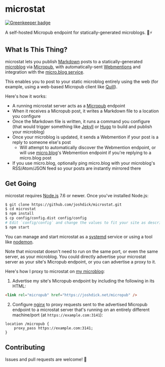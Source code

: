 # microstat

[![Greenkeeper badge](https://badges.greenkeeper.io/joshdick/microstat.svg)](https://greenkeeper.io/)

A self-hosted Micropub endpoint for statically-generated microblogs. 📝⚡️

## What Is This Thing?

microstat lets you publish [Markdown](https://en.wikipedia.org/wiki/Markdown) posts to a statically-generated [microblog](https://en.wikipedia.org/wiki/Microblogging) via [Micropub](https://indieweb.org/Micropub), with automatically-sent [Webmentions](https://indieweb.org/Webmention) and integration with the [micro.blog service](https://micro.blog).

This enables you to post to your static microblog entirely using the web (for example, using a web-based Micropub client like [Quill](https://quill.p3k.io)).

Here's how it works:

* A running microstat server acts as a [Micropub](https://indieweb.org/Micropub) endpoint
* When it receives a Micropub post, it writes a Markdown file to a location you configure
* Once the Markdown file is written, it runs a command you configure (that would trigger something like [Jekyll](https://jekyllrb.com/) or [Hugo](https://gohugo.io/) to build and publish your microblog)
* Once your microblog is updated, it sends a Webmention if your post is a reply to someone else's post
	* Will attempt to automatically discover the Webmention endpoint, or will use [micro.blog](https://micro.blog)'s Webmention endpoint if you're replying to a micro.blog post
* If you use micro.blog, optionally ping micro.blog with your microblog's RSS/Atom/JSON feed so your posts are instantly mirrored there

## Get Going

microstat requires [Node.js](https://nodejs.org) 7.6 or newer. Once you've installed Node.js:

```bash
$ git clone https://github.com/joshdick/microstat.git
$ cd microstat
$ npm install
$ cp config/config.dist config/config
# Edit `config/config` and change the values to fit your site as described by the comments above each value
$ npm start
```

You can manage and start microstat as a [systemd](https://en.wikipedia.org/wiki/Systemd) service or using a tool like [nodemon](https://nodemon.io).

Note that microstat doesn't need to run on the same port, or even the same server, as your microblog. You could directly advertise your microstat server as your site's Micropub endpoint, or you can advertise a proxy to it.

Here's how I proxy to microstat on [my microblog](https://joshdick.net/microblog):

1) Advertise my site's Micropub endpoint by including the following in its HTML:

```html
<link rel="micropub" href="https://joshdick.net/micropub" />
```

2) Configure [nginx](https://nginx.org) to proxy requests sent to the advertised Micropub endpoint to a microstat server that's running on an entirely different machine/port (at `https://example.com:3141`):

```nginx
location /micropub {
	proxy_pass https://example.com:3141;
}
```

## Contributing

Issues and pull requests are welcome! 🙂
